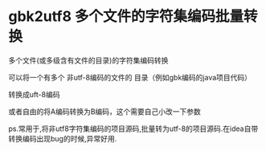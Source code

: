 # gbk2utf8  多个文件的字符集编码批量转换

多个文件(或多级含有文件的目录)的字符集编码转换

可以将一个有多个 非utf-8编码的文件的 目录（例如gbk编码的java项目代码）

转换成uft-8编码

或者自由的将A编码转换为B编码，这个需要自己小改一下参数

ps.常用于,将非utf8字符集编码的项目源码,批量转为utf-8的项目源码.在idea自带转换编码出现bug的时候,异常好用.

